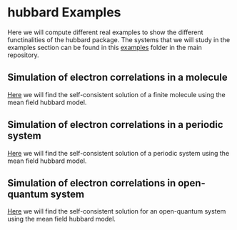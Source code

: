# hubbard Examples #

Here we will compute different real examples to show the different functinalities
of the hubbard package. The systems that we will study in the examples section
can be found in this [examples][examples] folder in the main repository.

## Simulation of electron correlations in a molecule ##

[Here][example-kondo] we will find the self-consistent solution
of a finite molecule using the mean field hubbard model.

## Simulation of electron correlations in a periodic system ##

[Here][example-periodic] we will find the self-consistent solution
of a periodic system using the mean field hubbard model.

## Simulation of electron correlations in open-quantum system ##

[Here][example-open] we will find the self-consistent solution
for an open-quantum system using the mean field hubbard model.

<!---
Links to external and internal sites.
-->
[examples]: https://github.com/dipc-cc/hubbard/tree/master/examples
[example-kondo]: https://github.com/dipc-cc/hubbard/tree/master/examples/molecules/README.md
[example-periodic]: https://github.com/dipc-cc/hubbard/tree/master/examples/periodic/README.md
[example-open]: https://github.com/dipc-cc/hubbard/tree/master/examples/open/README.md

